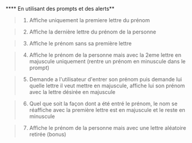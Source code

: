 **** En utilisant des prompts et des alerts**

> 1. Affiche uniquement la premiere lettre du prénom

> 2. Affiche la dernière lettre du prénom de la personne

> 3. Affiche le prénom sans sa première lettre

> 4. Affiche le prénom de la personne mais avec la 2eme lettre en majuscule uniquement (rentre un prénom en minuscule dans le prompt)

> 5. Demande a l'utilisateur d'entrer son prénom puis demande lui quelle lettre il veut mettre en majuscule, affiche lui son prénom avec la lettre désirée en majuscule

> 6. Quel que soit la façon dont a été entré le prénom, le nom se réaffiche avec la première lettre est en majuscule et le reste en minuscule

> 7. Affiche le prénom de la personne mais avec une lettre aléatoire retirée (bonus)
